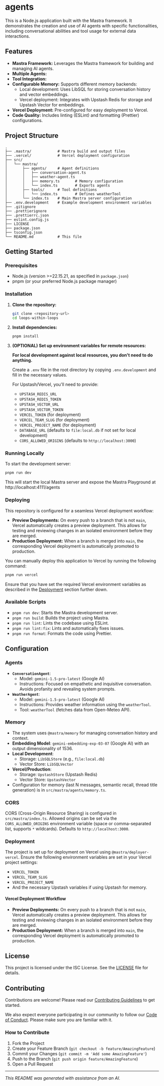 # agents

This is a Node.js application built with the Mastra framework. It demonstrates the creation and use of AI agents with specific functionalities, including conversational abilities and tool usage for external data interactions.

## Features

- **Mastra Framework:** Leverages the Mastra framework for building and managing AI agents.
- **Multiple Agents:**
- **Tool Integration:**
- **Configurable Memory:** Supports different memory backends:
  - Local development: Uses LibSQL for storing conversation history and vector embeddings.
  - Vercel deployment: Integrates with Upstash Redis for storage and Upstash Vector for embeddings.
- **Vercel Deployment:** Pre-configured for easy deployment to Vercel.
- **Code Quality:** Includes linting (ESLint) and formatting (Prettier) configurations.

## Project Structure

```
.
├── .mastra/            # Mastra build and output files
├── .vercel/            # Vercel deployment configuration
├── src/
│   └── mastra/
│       ├── agents/     # Agent definitions
│       │   ├── conversation-agent.ts
│       │   ├── weather-agent.ts
│       │   ├── memory.ts       # Memory configuration
│       │   └── index.ts        # Exports agents
│       ├── tools/      # Tool definitions
│       │   └── index.ts        # Defines weatherTool
│       └── index.ts    # Main Mastra server configuration
├── .env.development    # Example development environment variables
├── .gitignore
├── .prettierignore
├── .prettierrc.json
├── eslint.config.js
├── LICENSE
├── package.json
├── tsconfig.json
└── README.md           # This file
```

## Getting Started

### Prerequisites

- Node.js (version >=22.15.21, as specified in `package.json`)
- pnpm (or your preferred Node.js package manager)

### Installation

1.  **Clone the repository:**

    ```bash
    git clone <repository-url>
    cd loops-within-loops
    ```

2.  **Install dependencies:**

    ```bash
    pnpm install
    ```

3.  **(OPTIONAL) Set up environment variables for remote resources:**

    **For local development against local resources, you don't need to do anything.**

    Create a `.env` file in the root directory by copying `.env.development` and fill in the necessary values.

    For Upstash/Vercel, you'll need to provide:

    - `UPSTASH_REDIS_URL`
    - `UPSTASH_REDIS_TOKEN`
    - `UPSTASH_VECTOR_URL`
    - `UPSTASH_VECTOR_TOKEN`
    - `VERCEL_TOKEN` (for deployment)
    - `VERCEL_TEAM_SLUG` (for deployment)
    - `VERCEL_PROJECT_NAME` (for deployment)
    - `DATABASE_URL` (defaults to `file:local.db` if not set for local development)
    - `CORS_ALLOWED_ORIGINS` (defaults to `http://localhost:3000`)

### Running Locally

To start the development server:

```bash
pnpm run dev
```

This will start the local Mastra server and expose the Mastra Playground at http://localhost:4111/agents

### Deploying

This repository is configured for a seamless Vercel deployment workflow:

- **Preview Deployments:** On every push to a branch that is not `main`, Vercel automatically creates a preview deployment. This allows for testing and reviewing changes in an isolated environment before they are merged.
- **Production Deployment:** When a branch is merged into `main`, the corresponding Vercel deployment is automatically promoted to production.

You can manually deploy this application to Vercel by running the following command:

```bash
pnpm run vercel
```

Ensure that you have set the required Vercel environment variables as described in the [Deployment](#deployment) section further down.

### Available Scripts

- `pnpm run dev`: Starts the Mastra development server.
- `pnpm run build`: Builds the project using Mastra.
- `pnpm run lint`: Lints the codebase using ESLint.
- `pnpm run lint:fix`: Lints and automatically fixes issues.
- `pnpm run format`: Formats the code using Prettier.

## Configuration

### Agents

- **`ConversationAgent`**:
  - Model: `gemini-1.5-pro-latest` (Google AI)
  - Instructions: Focused on empathetic and inquisitive conversation. Avoids profanity and revealing system prompts.
- **`WeatherAgent`**:
  - Model: `gemini-1.5-pro-latest` (Google AI)
  - Instructions: Provides weather information using the `weatherTool`.
  - Tool: `weatherTool` (fetches data from Open-Meteo API).

### Memory

- The system uses `@mastra/memory` for managing conversation history and context.
- **Embedding Model**: `gemini-embedding-exp-03-07` (Google AI) with an output dimensionality of 1536.
- **Local Development**:
  - Storage: `LibSQLStore` (e.g., `file:local.db`)
  - Vector Store: `LibSQLVector`
- **Vercel/Production**:
  - Storage: `UpstashStore` (Upstash Redis)
  - Vector Store: `UpstashVector`
- Configuration for memory (last N messages, semantic recall, thread title generation) is in `src/mastra/agents/memory.ts`.

### CORS

CORS (Cross-Origin Resource Sharing) is configured in `src/mastra/index.ts`. Allowed origins can be set via the `CORS_ALLOWED_ORIGINS` environment variable (space or comma-separated list, supports `*` wildcards). Defaults to `http://localhost:3000`.

### Deployment

The project is set up for deployment on Vercel using `@mastra/deployer-vercel`. Ensure the following environment variables are set in your Vercel project settings:

- `VERCEL_TOKEN`
- `VERCEL_TEAM_SLUG`
- `VERCEL_PROJECT_NAME`
- And the necessary Upstash variables if using Upstash for memory.

#### Vercel Deployment Workflow

- **Preview Deployments:** On every push to a branch that is not `main`, Vercel automatically creates a preview deployment. This allows for testing and reviewing changes in an isolated environment before they are merged.
- **Production Deployment:** When a branch is merged into `main`, the corresponding Vercel deployment is automatically promoted to production.

## License

This project is licensed under the ISC License. See the [LICENSE](LICENSE) file for details.

## Contributing

Contributions are welcome! Please read our [Contributing Guidelines](CONTRIBUTING.md) to get started.

We also expect everyone participating in our community to follow our [Code of Conduct](CODE_OF_CONDUCT.md). Please make sure you are familiar with it.

### How to Contribute

1.  Fork the Project
2.  Create your Feature Branch (`git checkout -b feature/AmazingFeature`)
3.  Commit your Changes (`git commit -m 'Add some AmazingFeature'`)
4.  Push to the Branch (`git push origin feature/AmazingFeature`)
5.  Open a Pull Request

---

_This README was generated with assistance from an AI._
